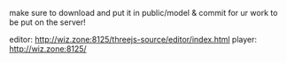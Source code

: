 make sure to download and put it in public/model & commit for ur work to be put on the server!

editor: http://wiz.zone:8125/threejs-source/editor/index.html
player: http://wiz.zone:8125/